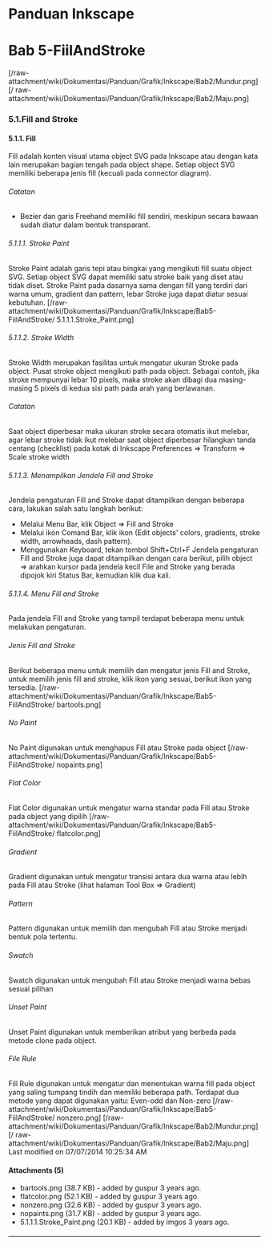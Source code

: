 # Panduan Inkscape
# Bab 5-FiilAndStroke
[/raw-attachment/wiki/Dokumentasi/Panduan/Grafik/Inkscape/Bab2/Mundur.png] [/
raw-attachment/wiki/Dokumentasi/Panduan/Grafik/Inkscape/Bab2/Maju.png]
### 5.1.Fill and Stroke
#### 5.1.1. Fill
Fill adalah konten visual utama object SVG pada Inkscape atau dengan kata lain
merupakan bagian tengah pada object shape. Setiap object SVG memiliki beberapa
jenis fill (kecuali pada connector diagram).
###### Catatan
  * Bezier dan garis Freehand memiliki fill sendiri, meskipun secara bawaan
      sudah diatur dalam bentuk transparant.
###### 5.1.1.1. Stroke Paint
Stroke Paint adalah garis tepi atau bingkai yang mengikuti fill suatu object
SVG. Setiap object SVG dapat memiliki satu stroke baik yang diset atau tidak
diset. Stroke Paint pada dasarnya sama dengan fill yang terdiri dari warna
umum, gradient dan pattern, lebar Stroke juga dapat diatur sesuai kebutuhan.
[/raw-attachment/wiki/Dokumentasi/Panduan/Grafik/Inkscape/Bab5-FiilAndStroke/
5.1.1.1.Stroke_Paint.png]
###### 5.1.1.2. Stroke Width
Stroke Width merupakan fasilitas untuk mengatur ukuran Stroke pada object.
Pusat stroke object mengikuti path pada object. Sebagai contoh, jika stroke
mempunyai lebar 10 pixels, maka stroke akan dibagi dua masing-masing 5 pixels
di kedua sisi path pada arah yang berlawanan.
###### Catatan
Saat object diperbesar maka ukuran stroke secara otomatis ikut melebar, agar
lebar stroke tidak ikut melebar saat object diperbesar hilangkan tanda centang
(checklist) pada kotak di Inkscape Preferences => Transform => Scale stroke
width
###### 5.1.1.3. Menampilkan Jendela Fill and Stroke
Jendela pengaturan Fill and Stroke dapat ditampilkan dengan beberapa cara,
lakukan salah satu langkah berikut:
  * Melalui Menu Bar, klik Object => Fill and Stroke
  * Melalui ikon Comand Bar, klik ikon (Edit objects' colors, gradients,
      stroke width, arrowheads, dash pattern).
  * Menggunakan Keyboard, tekan tombol Shift+Ctrl+F
Jendela pengaturan Fill and Stroke juga dapat ditampilkan dengan cara berikut,
pilih object => arahkan kursor pada jendela kecil File and Stroke yang berada
dipojok kiri Status Bar, kemudian klik dua kali.
###### 5.1.1.4. Menu Fill and Stroke
Pada jendela Fill and Stroke yang tampil terdapat beberapa menu untuk melakukan
pengaturan.
###### Jenis Fill and Stroke
Berikut beberapa menu untuk memilih dan mengatur jenis Fill and Stroke, untuk
memilih jenis fill and stroke, klik ikon yang sesuai, berikut ikon yang
tersedia.
[/raw-attachment/wiki/Dokumentasi/Panduan/Grafik/Inkscape/Bab5-FiilAndStroke/
bartools.png]
###### No Paint
No Paint digunakan untuk menghapus Fill atau Stroke pada object
[/raw-attachment/wiki/Dokumentasi/Panduan/Grafik/Inkscape/Bab5-FiilAndStroke/
nopaints.png]
###### Flat Color
Flat Color digunakan untuk mengatur warna standar pada Fill atau Stroke pada
object yang dipilih
[/raw-attachment/wiki/Dokumentasi/Panduan/Grafik/Inkscape/Bab5-FiilAndStroke/
flatcolor.png]
###### Gradient
Gradient digunakan untuk mengatur transisi antara dua warna atau lebih pada
Fill atau Stroke (lihat halaman Tool Box => Gradient)
###### Pattern
Pattern digunakan untuk memilih dan mengubah Fill atau Stroke menjadi bentuk
pola tertentu.
###### Swatch
Swatch digunakan untuk mengubah Fill atau Stroke menjadi warna bebas sesuai
pilihan
###### Unset Paint
Unset Paint digunakan untuk memberikan atribut yang berbeda pada metode clone
pada object.
###### File Rule
Fill Rule digunakan untuk mengatur dan menentukan warna fill pada object yang
saling tumpang tindih dan memiliki beberapa path. Terdapat dua metode yang
dapat digunakan yaitu: Even-odd dan Non-zero
[/raw-attachment/wiki/Dokumentasi/Panduan/Grafik/Inkscape/Bab5-FiilAndStroke/
nonzero.png]
[/raw-attachment/wiki/Dokumentasi/Panduan/Grafik/Inkscape/Bab2/Mundur.png] [/
raw-attachment/wiki/Dokumentasi/Panduan/Grafik/Inkscape/Bab2/Maju.png]
Last modified on 07/07/2014 10:25:34 AM
#### Attachments (5)
  * bartools.png​ (38.7 KB) - added by guspur 3 years ago.
  * flatcolor.png​ (52.1 KB) - added by guspur 3 years ago.
  * nonzero.png​ (32.6 KB) - added by guspur 3 years ago.
  * nopaints.png​ (31.7 KB) - added by guspur 3 years ago.
  * 5.1.1.1.Stroke_Paint.png​ (20.1 KB) - added by imgos 3 years ago.
#### 
    
 
 
 
 
 
---
 
